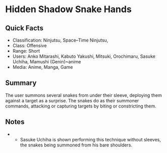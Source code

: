 # Hidden Shadow Snake Hands

## Quick Facts
- Classification: Ninjutsu, Space–Time Ninjutsu,
- Class: Offensive
- Range: Short
- Users: Anko Mitarashi, Kabuto Yakushi, Mitsuki, Orochimaru, Sasuke Uchiha, Mamushi (Genin)~anime
- Media: Anime, Manga, Game

## Summary
The user summons several snakes from under their sleeve, deploying them against a target as a surprise. The snakes do as their summoner commands, attacking or capturing targets by biting or constricting them.

## Notes
- * Sasuke Uchiha is shown performing this technique without sleeves, the snakes being summoned from his bare shoulders.
